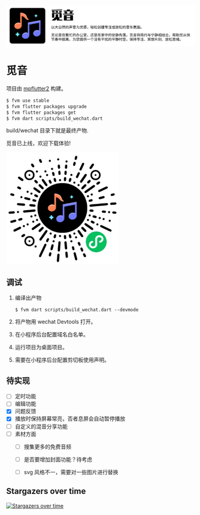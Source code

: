 ![](https://raw.githubusercontent.com/swiftdo/pics/main/soundlogo2.png)

# 觅音

项目由 [mpflutter2](https://github.com/mpflutter/mpflutter) 构建。

```shell
$ fvm use stable
$ fvm flutter packages upgrade
$ fvm flutter packages get 
$ fvm dart scripts/build_wechat.dart
```

build/wechat 目录下就是最终产物.

觅音已上线，欢迎下载体验!

<img src="https://raw.githubusercontent.com/swiftdo/pics/main/15121712050137_.pic.jpg" alt="Your Image" width="300" >

## 调试

1. 编译出产物

    ```shell
    $ fvm dart scripts/build_wechat.dart --devmode
    ```

2. 将产物用 wechat Devtools 打开。
3. 在小程序后台配置域名白名单。
4. 运行项目为桌面项目。
5. 需要在小程序后台配置剪切板使用声明。

## 待实现

* [ ] 定时功能
* [ ] 编辑功能
* [x] 问题反馈
* [x] 播放时保持屏幕常亮，否者息屏会自动暂停播放
* [ ] 自定义的混音分享功能
* [ ] 素材方面
  * [ ] 搜集更多的免费音频
  * [ ] 是否要增加封面功能？待考虑
  * [ ] svg 风格不一，需要对一些图片进行替换


## Stargazers over time
[![Stargazers over time](https://starchart.cc/swiftdo/sound.svg?variant=adaptive)](https://starchart.cc/swiftdo/sound)
